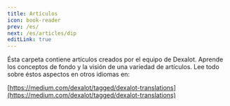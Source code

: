 ```yaml
---
title: Artículos
icon: book-reader
prev: /es/
next: /es/articles/dip
editLink: true
---
```


Ésta carpeta contiene artículos creados por el equipo de Dexalot. Aprende los conceptos de fondo y la visión de una variedad de artículos. Lee todo sobre éstos aspectos en otros idiomas en:

[https://medium.com/dexalot/tagged/dexalot-translations](https://medium.com/dexalot/tagged/dexalot-translations)
